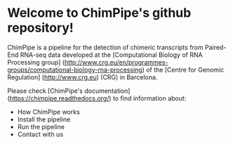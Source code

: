Welcome to ChimPipe's github repository!
=========================================

ChimPipe is a pipeline for the detection of chimeric transcripts from Paired-End RNA-seq data developed at the [Computational Biology of RNA Processing group] (http://www.crg.eu/en/programmes-groups/computational-biology-rna-processing) of the [Centre for Genomic Regulation] (http://www.crg.eu) (CRG) in Barcelona. 

Please check [ChimPipe's documentation] (https://chimpipe.readthedocs.org/) to find information about:

* How ChimPipe works
* Install the pipeline
* Run the pipeline
* Contact with us


